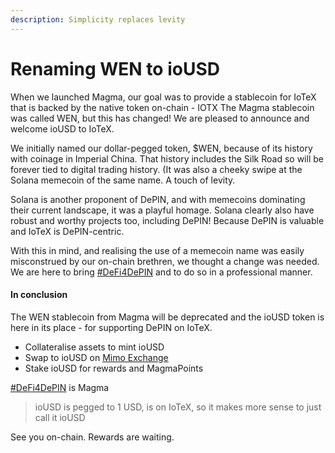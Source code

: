 ```yaml
---
description: Simplicity replaces levity
---
```


# Renaming WEN to ioUSD

When we launched Magma, our goal was to provide a stablecoin for IoTeX that is backed by the native token on-chain - IOTX The Magma stablecoin was called WEN, but this has changed! We are pleased to announce and welcome ioUSD to IoTeX.

We initially named our dollar-pegged token, $WEN, because of its history with coinage in Imperial China. That history includes the Silk Road so will be forever tied to digital trading history. (It was also a cheeky swipe at the Solana memecoin of the same name. A touch of levity.

Solana is another proponent of DePIN, and with memecoins dominating their current landscape, it was a playful homage. Solana clearly also have robust and worthy projects too, including DePIN! Because DePIN is valuable and IoTeX is DePIN-centric.

With this in mind, and realising the use of a memecoin name was easily misconstrued by our on-chain brethren, we thought a change was needed. We are here to bring [#DeFi4DePIN](https://x.com/hashtag/DeFi4DePIN?src=hashtag\_click) and to do so in a professional manner.

#### In conclusion

The WEN stablecoin from Magma will be deprecated and the ioUSD token is here in its place - for supporting DePIN on IoTeX.

* Collateralise assets to mint ioUSD
* Swap to ioUSD on [Mimo Exchange](https://mimo.exchange)
* Stake ioUSD for rewards and MagmaPoints

[#DeFi4DePIN](https://x.com/hashtag/DeFi4DePIN?src=hashtag\_click) is Magma

> ioUSD is pegged to 1 USD, is on IoTeX, so it makes more sense to just call it ioUSD

See you on-chain. Rewards are waiting.
